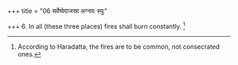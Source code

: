+++
title = "06 सर्वेष्वेवाजस्रा अग्नयः स्युः"

+++
6. In all (these three places) fires shall burn constantly. [^2] 


[^2]:  According to Haradatta, the fires are to be common, not consecrated ones.
